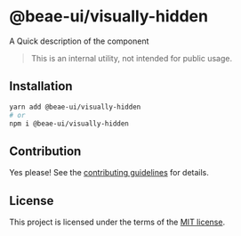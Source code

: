 # @beae-ui/visually-hidden

A Quick description of the component

> This is an internal utility, not intended for public usage.

## Installation

```sh
yarn add @beae-ui/visually-hidden
# or
npm i @beae-ui/visually-hidden
```

## Contribution

Yes please! See the
[contributing guidelines](https://github.com/beae-labs/beae-ui/blob/master/CONTRIBUTING.md)
for details.

## License

This project is licensed under the terms of the
[MIT license](https://github.com/beae-labs/beae-ui/blob/master/LICENSE).
